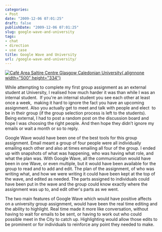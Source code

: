 ```yaml
---
categories:
- Post
date: "2009-12-06 07:01:25"
draft: false
publishDate: "2009-12-06 07:01:25"
slug: google-wave-and-university
tags:
- chat
- direction
- use case
title: Google Wave and University
url: /google-wave-and-university/
---
```

[![Café Area Saltire Centre Glasgow Caledonian
University](//farm1.static.flickr.com/45/146799101_1d3538261d.jpg){.alignnone
width="500"
height="334"}](http://www.flickr.com/photos/jiscinfonet/146799101/ "Café Area Saltire Centre Glasgow Caledonian University by jisc_infonet, on Flickr")

While attempting to complete my first group assignment as an external
student at University, I realised how much harder it was than while I
was an internal student.  If you're an internal student you see each
other at least once a week,  making it hard to ignore the fact you have
an upcoming assignment. Also you actually get to meet and talk with
people and elect  to be in their group (if the group selection process
is left to the students). Being external, I had to post a random post on
the discussion board and hope I was choosing the right people. And then
hope they didn’t ignore my emails or wait a month or so to reply.

Google Wave would have been one of the best tools for this group
assignment. Email meant a group of four people were all individually
emailing each other and also at times emailing all four of the group. I
ended up with snapshots of what was happening, who was having what role,
and what the plan was. With Google Wave, all the communication would
have been in one Wave, or even multiple, but it would have been
available for the group to read and to add and edit. The plan of the
assignment, of who was writing what, and how we were writing it could
have been kept at the top of the wave, and edited as needed. The parts
assigned to individuals could have been put in the wave and the group
could know exactly where the assignment was up to, and edit other's
parts as we went.

The two main features of Google Wave which would have positive affects
on a university group assignment, would have been the real time editing
and the ability to highlight. Real time made it more like conversation,
without having to wait for emails to be sent, or having to work out who
could possible meet in the City to catch up. Highlighting would allow
those edits to be prominent or for individuals to reinforce any point
they needed to make.